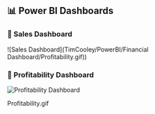 ## 📊 Power BI Dashboards

### 🔹 Sales Dashboard
![Sales Dashboard](TimCooley/PowerBI/Financial Dashboard/Profitability.gif))

### 🔹 Profitability Dashboard
![Profitability Dashboard](images/Profitability.gif)

Profitability.gif
